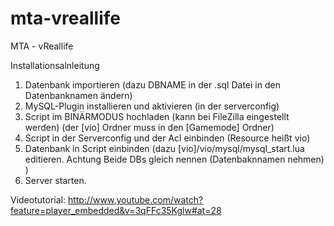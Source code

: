 # mta-vreallife
MTA - vReallife

Installationsalnleitung
1. Datenbank importieren (dazu DBNAME in der .sql Datei in den Datenbanknamen ändern)
2. MySQL-Plugin installieren und aktivieren (in der serverconfig)
3. Script im BINÄRMODUS hochladen (kann bei FileZilla eingestellt werden) (der [vio] Ordner muss in 
den [Gamemode] Ordner)
4. Script in der Serverconfig und der Acl einbinden (Resource heißt vio)
5. Datenbank in Script einbinden (dazu [vio]/vio/mysql/mysql_start.lua editieren. Achtung Beide DBs 
gleich nennen (Datenbaknnamen nehmen) )
6. Server starten.

Videotutorial: http://www.youtube.com/watch?feature=player_embedded&v=3qFFc35Kglw#at=28
